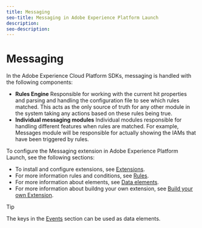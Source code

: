 ```yaml
---
title: Messaging
seo-title: Messaging in Adobe Experience Platform Launch
description: 
seo-description: 
---
```


# Messaging

In the Adobe Experience Cloud Platform SDKs, messaging is handled with the following components:

* **Rules Engine** Responsible for working with the current hit properties and parsing and handling the configuration file to see which rules matched. This acts as the only source of truth for any other module in the system taking any actions based on these rules being true.
* **Individual messaging modules** Individual modules responsible for handling different features when rules are matched. For example, Messages module will be responsible for actually showing the IAMs that have been triggered by rules.

To configure the Messaging extension in Adobe Experience Platform Launch, see the following sections:

* To install and configure extensions, see [Extensions](/help/launch-reference/managing-resources/extensions/overview.md).
* For more information rules and conditions, see [Rules](/help/launch-reference/managing-resources/rules.md).
* For more information about elements, see [Data elements](/help/launch-reference/managing-resources/data-elements.md).
* For more information about buildng your own extension, see [Build your own Extension](../build-your-own-extension/).

>[!TIP]
>
>The keys in the [Events](../build-your-own-extension/events/) section can be used as data elements.
